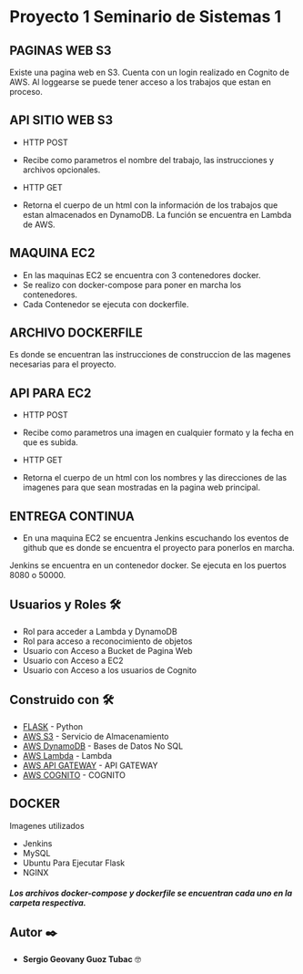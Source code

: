 # Proyecto 1 Seminario de Sistemas 1

## PAGINAS WEB S3
Existe una pagina web en S3. Cuenta con un login realizado en Cognito de AWS. Al loggearse se puede tener acceso a los trabajos que estan en proceso.

## API SITIO WEB S3
* HTTP POST
- Recibe como parametros el nombre del trabajo, las instrucciones y archivos opcionales.

* HTTP GET
- Retorna el cuerpo de un html con la información de los trabajos que estan almacenados en DynamoDB. La función se encuentra en Lambda de AWS.

## MAQUINA EC2
- En las maquinas EC2 se encuentra con 3 contenedores docker.
- Se realizo con docker-compose para poner en marcha los contenedores.
- Cada Contenedor se ejecuta con dockerfile. 

## ARCHIVO DOCKERFILE
Es donde se encuentran las instrucciones de construccion de las magenes necesarias para el proyecto.

## API PARA EC2
* HTTP POST
- Recibe como parametros una imagen en cualquier formato y la fecha en que es subida.

* HTTP GET
- Retorna el cuerpo de un html con los nombres y las direcciones de las imagenes para que sean mostradas en la pagina web principal.

## ENTREGA CONTINUA
* En una maquina EC2 se encuentra Jenkins escuchando los eventos de github que es donde se encuentra el proyecto para ponerlos en marcha.

Jenkins se encuentra en un contenedor docker.
Se ejecuta en los puertos 8080 o 50000.


## Usuarios y Roles 🛠️
- Rol para acceder a Lambda y DynamoDB
- Rol para acceso a reconocimiento de objetos
- Usuario con Acceso a Bucket de Pagina Web
- Usuario con Acceso a EC2
- Usuario con Acceso a los usuarios de Cognito

## Construido con 🛠️

* [FLASK](https://www.fullstackpython.com) - Python 
* [AWS S3](https://aws.amazon.com/s3/)  - Servicio de Almacenamiento
* [AWS DynamoDB](https://aws.amazon.com/rds/) - Bases de Datos No SQL
* [AWS Lambda](https://aws.amazon.com/lambda/) - Lambda
* [AWS API GATEWAY](https://aws.amazon.com/apigateway/) - API GATEWAY
* [AWS COGNITO](https://aws.amazon.com/cognito/) - COGNITO

## DOCKER
Imagenes utilizados

* Jenkins
* MySQL
* Ubuntu Para Ejecutar Flask
* NGINX 

#### *Los archivos docker-compose y dockerfile se encuentran cada uno en la carpeta respectiva.*

## Autor ✒️

* **Sergio Geovany Guoz Tubac** 🤓
